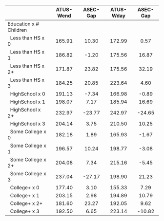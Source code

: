 
|                      |    ATUS-Wend |     ASEC-Gap |    ATUS-Wday |     ASEC-Gap |
| -------------------- | :----------: | :----------: | :----------: | :----------: |
| Education x # Children |              |              |              |              |
| &nbsp;&nbsp;Less than HS x 0 |       165.91 |        10.30 |       172.99 |         0.57 |
| &nbsp;&nbsp;Less than HS x 1 |       186.82 |        -1.20 |       175.56 |        16.87 |
| &nbsp;&nbsp;Less than HS x 2+ |       171.87 |        23.82 |       175.56 |        32.19 |
| &nbsp;&nbsp;Less than HS x 3 |       184.25 |        20.85 |       223.64 |         4.60 |
| &nbsp;&nbsp;HighSchool x 0 |       191.13 |        -7.34 |       166.98 |        -0.89 |
| &nbsp;&nbsp;HighSchool x 1 |       198.07 |         7.17 |       185.94 |        16.69 |
| &nbsp;&nbsp;HighSchool x 2+ |       232.97 |       -23.77 |       242.97 |       -24.65 |
| &nbsp;&nbsp;HighSchool x 3 |       204.14 |         3.75 |       210.50 |        10.25 |
| &nbsp;&nbsp;Some College x 0 |       182.18 |         1.89 |       165.93 |        -1.67 |
| &nbsp;&nbsp;Some College x 1 |       196.57 |        10.24 |       198.77 |        -3.08 |
| &nbsp;&nbsp;Some College x 2+ |       204.08 |         7.34 |       215.16 |        -5.45 |
| &nbsp;&nbsp;Some College x 3 |       237.04 |       -27.17 |       198.90 |        21.23 |
| &nbsp;&nbsp;College+ x 0 |       177.40 |         3.10 |       155.33 |         7.29 |
| &nbsp;&nbsp;College+ x 1 |       203.15 |         2.98 |       194.89 |        10.79 |
| &nbsp;&nbsp;College+ x 2+ |       181.60 |        23.27 |       192.05 |         9.62 |
| &nbsp;&nbsp;College+ x 3 |       192.50 |         6.65 |       223.14 |       -10.82 |

